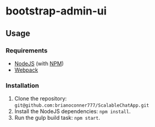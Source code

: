 # bootstrap-admin-ui

## Usage
### Requirements
* [NodeJS](http://nodejs.org/) (with [NPM](https://www.npmjs.org/))
* [Webpack](https://webpack.github.io/)

### Installation
1. Clone the repository: `git@github.com:brianoconner777/ScalableChatApp.git`
2. Install the NodeJS dependencies: `npm install`.
3. Run the gulp build task: `npm start`.

